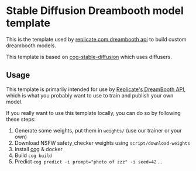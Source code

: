 # Stable Diffusion Dreambooth model template

This is the template used by [replicate.com dreambooth api](https://replicate.com/blog/dreambooth-api/) to build custom dreambooth models.

This template is based on [cog-stable-diffusion](https://github.com/replicate/cog-stable-diffusion) which uses diffusers.

## Usage

This template is primarily intended for use by [Replicate's DreamBooth API](https://replicate.com/blog/dreambooth-api), which is what you probably want to use to train and publish your own model.

If you really want to use this template locally, you can do so by following these steps:

1. Generate some weights, put them in `weights/` (use our trainer or your own)
2. Download NSFW safety_checker weights using `script/download-weights`
3. Install [cog](https://github.com/replicate/cog) & docker
4. Build `cog build`
5. Predict `cog predict -i prompt="photo of zzz" -i seed=42` ...
